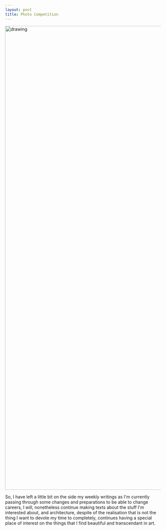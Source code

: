 ```yaml
---
layout: post
title: Photo Competition
---
```

 <style> 
 
 p {
   align="center";
   paddingbottom: 10px;
 
 }
 
  </style>
 
 


<p>
  <img src="{{site.baseurl}}/assets/images/187_2362.jpg" alt="drawing" width="1500"/>
</p>



<p>
So, I have left a little bit on the side my weekly writings as I'm currently passing through some changes and preparations to be able to change careers, I will, nonetheless
continue making texts about the stuff I'm interested about, and architecture, despite of the realisation that is not the thing I want to devote my time to completely, continues
having a special place of interest on the things that I find beautiful and transcendant in art. 
</p>


